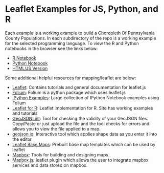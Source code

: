 # Leaflet Examples for JS, Python, and R
Each example is a working example to build a Choropleth Of Pennsylvania County Populations. 
In each subdirectory of the repo is a working example for the selected programming language. To view the R and Python notebooks in the browser see the links below:
* [R Notebook](http://nbviewer.jupyter.org/github/ctufts/leaflet_examples/blob/master/leaflet_demo_R/PA_county_population.html)
* [Python Notebook](http://nbviewer.jupyter.org/github/ctufts/leaflet_examples/blob/master/leaflet_demo_IPython_notebook/PA_counties_folium.ipynb)
* [HTML/JS Version](https://htmlpreview.github.io/?https://github.com/ctufts/leaflet_examples/blob/master/leaflet_demo_js/index.html) 


Some additional helpful resources for mapping/leaflet are below:
* [Leaflet](http://leafletjs.com/): Contains tutorials and general documentation for leaflet.js
* [Folium](https://folium.readthedocs.io/en/latest/): Folium is a python package which uses leaflet.js
* [IPython Examples](http://nbviewer.jupyter.org/github/python-visualization/folium/tree/master/examples/): Large collection of IPython Notebook examples using Folium
* [Leaflet for R](https://rstudio.github.io/leaflet/): Leaflet implementation for R. Site has working examples and tutorials
* [GeoJSONLint](http://geojsonlint.com/): Tool for checking the validity of your GeoJSON files. Copy/Paste or just upload the file and the tool checks for errors and allows you to view the file applied to a map.
* [geojson.io](http://geojson.io/): Interactive tool which applies shape data as you enter it into the editor
* [Leaflet Base Maps](https://leaflet-extras.github.io/leaflet-providers/preview/): Prebuilt base map templates which can be used by leaflet
* [Mapbox](https://www.mapbox.com/): Tools for building and designing maps.
* [Mapbox.js](https://www.mapbox.com/help/mapboxjs-a-leaflet-plugin/): leaflet plugin which allows the user to integrate mapbox services and data stored on mapbox. 
